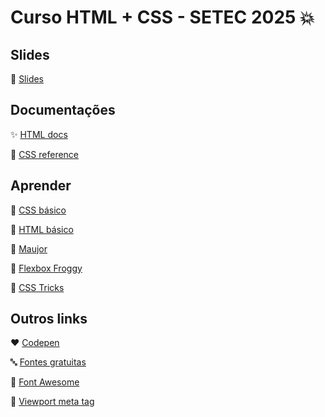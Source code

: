 # Curso HTML + CSS - SETEC 2025 💥

## Slides

:eyes: [Slides](https://docs.google.com/presentation/d/1Lc9PL-9LXC-T75IRWNzwXiuYl2YDSLYcfvXKUJr9Fv8/edit?usp=sharing)

## Documentações

:sparkles: [HTML docs](https://developer.mozilla.org/pt-BR/docs/Web/HTML)

:nail_care: [CSS reference](https://developer.mozilla.org/pt-BR/docs/Web/CSS/CSS_Reference)

## Aprender

:blossom: [CSS básico](https://developer.mozilla.org/pt-BR/docs/Aprender/Getting_started_with_the_web/CSS_basico)

:turtle: [HTML básico](https://developer.mozilla.org/pt-BR/docs/Aprender/Getting_started_with_the_web/HTML_basico)

:man: [Maujor](http://www.maujor.com/)

:frog: [Flexbox Froggy](https://flexboxfroggy.com/)

:cherry_blossom: [CSS Tricks](https://css-tricks.com/)

## Outros links

:heart: [Codepen](https://codepen.io/)

:abc: [Fontes gratuitas](https://fonts.google.com/)

:dancers: [Font Awesome](https://fontawesome.com/how-to-use/on-the-web/setup/getting-started?using=web-fonts-with-css)

:iphone: [Viewport meta tag](https://developer.mozilla.org/pt-BR/docs/Mozilla/Mobile/Viewport_meta_tag)
